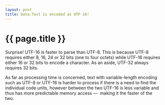 ```yaml
---
layout: post
title: Data.Text is encoded as UTF-16!
---
```


{{ page.title }}
================

Surprise! UTF-16 is faster to parse than UTF-8. This is because UTF-8 requires either
8, 16, 24 or 32 bits (one to four octets) while UTF-16 requires either 16 or 32 bits
to encode a character. As an aside, UTF-32 always requires 32 bits.

As far as processing time is concerned, text with variable-length encoding such as
UTF-8 or UTF-16 is harder to process if there is a need to find the individual code
units, however between the two UTF-16 is less variable and thus has more predictable
memory access —  making it the faster of the two.

[wiki]:https://en.wikipedia.org/wiki/Comparison_of_Unicode_encodings

